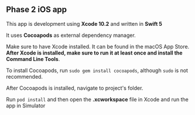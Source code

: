 ## Phase 2 iOS app

This app is development using **Xcode 10.2** and written in **Swift 5**

It uses **Cocoapods** as external dependency manager.

Make sure to have Xcode installed. It can be found in the macOS App Store. **After Xcode is installed, make sure to run it at least once and install the Command Line Tools**.

To install Cocoapods, run `sudo gem install cocoapods`, although `sudo` is not recommended.

After Cocoapods is installed, navigate to project's folder.

Run `pod install` and then open the **.xcworkspace** file in Xcode and run the app in Simulator